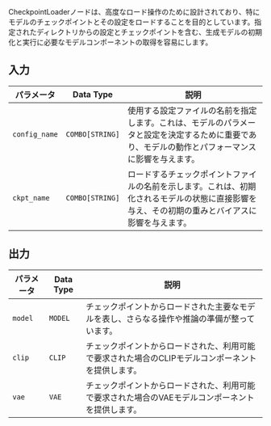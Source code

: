 CheckpointLoaderノードは、高度なロード操作のために設計されており、特にモデルのチェックポイントとその設定をロードすることを目的としています。指定されたディレクトリからの設定とチェックポイントを含む、生成モデルの初期化と実行に必要なモデルコンポーネントの取得を容易にします。

## 入力

| パラメータ    | Data Type | 説明 |
|--------------|--------------|------|
| `config_name` | `COMBO[STRING]` | 使用する設定ファイルの名前を指定します。これは、モデルのパラメータと設定を決定するために重要であり、モデルの動作とパフォーマンスに影響を与えます。 |
| `ckpt_name`  | `COMBO[STRING]` | ロードするチェックポイントファイルの名前を示します。これは、初期化されるモデルの状態に直接影響を与え、その初期の重みとバイアスに影響を与えます。 |

## 出力

| パラメータ | Data Type | 説明 |
|-----------|-------------|------|
| `model`   | `MODEL`     | チェックポイントからロードされた主要なモデルを表し、さらなる操作や推論の準備が整っています。 |
| `clip`    | `CLIP`      | チェックポイントからロードされた、利用可能で要求された場合のCLIPモデルコンポーネントを提供します。 |
| `vae`     | `VAE`       | チェックポイントからロードされた、利用可能で要求された場合のVAEモデルコンポーネントを提供します。 |
